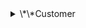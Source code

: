 <details>
<summary>\*\*Customer</summary>
 Customer is the key component of any business. This database can contain following details about customers:
  + Name
  + Contact number
  + Address
  + Measurements for their custom orders
  + Orders placed by the customer
</details>


